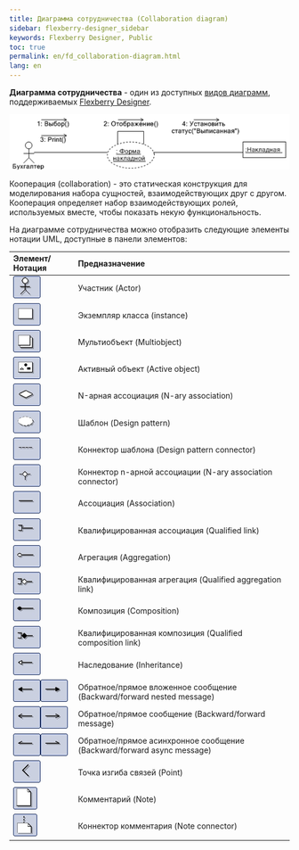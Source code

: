 ```yaml
---
title: Диаграмма сотрудничества (Collaboration diagram) 
sidebar: flexberry-designer_sidebar
keywords: Flexberry Designer, Public
toc: true
permalink: en/fd_collaboration-diagram.html
lang: en
---
```


**Диаграмма сотрудничества** - один из доступных [видов диаграмм](fd_editing-diagram.html), поддерживаемых [Flexberry Designer](fd_landing_page.html).  

![](/images/pages/products/flexberry-designer/diagram/collaboration-diagram.png)

Кооперация (collaboration) - это статическая конструкция для моделирования набора сущностей, взаимодействующих друг с другом. Кооперация определяет набор взаимодействующих ролей, используемых вместе, чтобы показать некую функциональность. 

На диаграмме сотрудничества можно отобразить следующие элементы нотации UML, доступные в панели элементов: 

Элемент/Нотация | Предназначение
:-----------------------------------------------------------------------|:-----------------------------
![](/images/pages/products/flexberry-designer/diagram/actor.jpg) | Участник (Actor)
![](/images/pages/products/flexberry-designer/diagram/instance.jpg) | Экземпляр класса (instance)
![](/images/pages/products/flexberry-designer/diagram/multiobject.jpg) | Мультиобъект (Multiobject)
![](/images/pages/products/flexberry-designer/diagram/activeobject.jpg) | Активный объект (Active object)
![](/images/pages/products/flexberry-designer/diagram/naryassoc.jpg) | N-арная ассоциация (N-ary association)
![](/images/pages/products/flexberry-designer/diagram/designpatt.jpg) | Шаблон (Design pattern)
![](/images/pages/products/flexberry-designer/diagram/designpattconn.jpg) | Коннектор шаблона (Design pattern connector)
![](/images/pages/products/flexberry-designer/diagram/naryconn.jpg) | Коннектор n-арной ассоциации (N-ary association connector)
![](/images/pages/products/flexberry-designer/diagram/assoc.jpg) | Ассоциация (Association)
![](/images/pages/products/flexberry-designer/diagram/qlink.jpg) | Квалифицированная ассоциация (Qualified link)
![](/images/pages/products/flexberry-designer/diagram/aggregation.jpg) | Агрегация (Aggregation)
![](/images/pages/products/flexberry-designer/diagram/qaggregation.jpg) | Квалифицированная агрегация (Qualified aggregation link)
![](/images/pages/products/flexberry-designer/diagram/composition.jpg) | Композиция (Composition)
![](/images/pages/products/flexberry-designer/diagram/qcomposition.jpg) | Квалифицированная композиция (Qualified composition link)
![](/images/pages/products/flexberry-designer/diagram/inheritance.jpg) | Наследование (Inheritance)
![](/images/pages/products/flexberry-designer/diagram/bwdnestedmsg.jpg)![](/images/pages/products/flexberry-designer/diagram/fwdnestedmsg.jpg) | Обратное/прямое вложенное сообщение (Backward/forward nested message)
![](/images/pages/products/flexberry-designer/diagram/bwdmessage.jpg)![](/images/pages/products/flexberry-designer/diagram/fwdmessage.jpg) | Обратное/прямое сообщение (Backward/forward message)
![](/images/pages/products/flexberry-designer/diagram/bwdasyncmsg.jpg)![](/images/pages/products/flexberry-designer/diagram/fwdasyncmsg.jpg) | Обратное/прямое асинхронное сообщение (Backward/forward async message)
![](/images/pages/products/flexberry-designer/diagram/corner.jpg) | Точка изгиба связей (Point)
![](/images/pages/products/flexberry-designer/diagram/note.jpg) | Комментарий (Note)
![](/images/pages/products/flexberry-designer/diagram/noteconn.jpg) | Коннектор комментария (Note connector)
